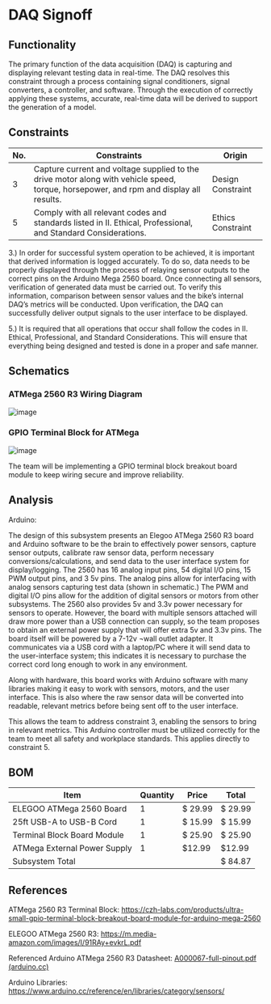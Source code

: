 # DAQ Signoff

## Functionality

The primary function of the data acquisition (DAQ) is capturing and displaying relevant testing data in real-time. The DAQ resolves this constraint through a process containing signal conditioners, signal converters, a controller, and software. Through the execution of correctly applying these systems, accurate, real-time data will be derived to support the generation of a model.

## Constraints
|No.        |Constraints   |Origin   |
|---|---------------------|--------|
|3|Capture current and voltage supplied to the drive motor along with vehicle speed, torque, horsepower, and rpm and display all results.         |Design Constraint |
|5|Comply with all relevant codes and standards listed in II. Ethical, Professional, and Standard Considerations.       |Ethics Constraint|

3.)  In order for successful system operation to be achieved, it is important that derived information is logged accurately. To do so, data needs to be properly displayed through the process of relaying sensor outputs to the correct pins on the Arduino Mega 2560 board. Once connecting all sensors, verification of generated data must be carried out. To verify this information, comparison between sensor values and the bike’s internal DAQ’s metrics will be conducted. Upon verification, the DAQ can successfully deliver output signals to the user interface to be displayed.

5.)   It is required that all operations that occur shall follow the codes in II. Ethical, Professional, and Standard Considerations. This will ensure that everything being designed and tested is done in a proper and safe manner.

## Schematics

### ATMega 2560 R3 Wiring Diagram

![image](https://github.com/Dylan2432/Capstone1_Team3_EV-Motorcycle-Chassis-Dynamometer/assets/100161665/1315ed39-813b-4921-a6d4-7d59e6c4dffd)

### GPIO Terminal Block for ATMega

![image](https://github.com/Dylan2432/Capstone1_Team3_EV-Motorcycle-Chassis-Dynamometer/assets/100161665/8f1a0d65-bd72-4ea7-ab0b-776cb64db4e0)

The team will be implementing a GPIO terminal block breakout board module to keep wiring secure and improve reliability.


## Analysis

Arduino:

The design of this subsystem presents an Elegoo ATMega 2560 R3 board and Arduino software to be the brain to effectively power sensors, capture sensor outputs, calibrate raw sensor data, perform necessary conversions/calculations, and send data to the user interface system for display/logging. The 2560 has 16 analog input pins, 54 digital I/O pins, 15 PWM output pins, and 3 5v pins. The analog pins allow for interfacing with analog sensors capturing test data (shown in schematic.) The PWM and digital I/O pins allow for the addition of digital sensors or motors from other subsystems. The 2560 also provides 5v and 3.3v power necessary for sensors to operate. However, the board with multiple sensors attached will draw more power than a USB connection can supply, so the team proposes to obtain an external power supply that will offer extra 5v and 3.3v pins. The board itself will be powered by a 7-12v ¬wall outlet adapter. It communicates via a USB cord with a laptop/PC where it will send data to the user-interface system; this indicates it is necessary to purchase the correct cord long enough to work in any environment.

Along with hardware, this board works with Arduino software with many libraries making it easy to work with sensors, motors, and the user interface. This is also where the raw sensor data will be converted into readable, relevant metrics before being sent off to the user interface.

This allows the team to address constraint 3, enabling the sensors to bring in relevant metrics. This Arduino controller must be utilized correctly for the team to meet all safety and workplace standards. This applies directly to constraint 5. 

## BOM
|Item        |Quantity   |Price   |Total   |
|------------|-----------|--------|--------|
|ELEGOO ATMega 2560 Board|1          |\$ 29.99 |$ 29.99|
|25ft USB-A to USB-B Cord|1         |$ 15.99|$ 15.99|
|Terminal Block Board Module |1| $ 25.90| $ 25.90|
|ATMega External Power Supply |1 |$12.99|$12.99
Subsystem Total |||$ 84.87|

## References

ATMega 2560 R3 Terminal Block:
https://czh-labs.com/products/ultra-small-gpio-terminal-block-breakout-board-module-for-arduino-mega-2560 

ELEGOO ATMega 2560 R3:
https://m.media-amazon.com/images/I/91RAy+evkrL.pdf

Referenced Arduino ATMega 2560 R3 Datasheet:
[A000067-full-pinout.pdf (arduino.cc)](https://docs.arduino.cc/resources/pinouts/A000067-full-pinout.pdf)

Arduino Libraries:
https://www.arduino.cc/reference/en/libraries/category/sensors/

